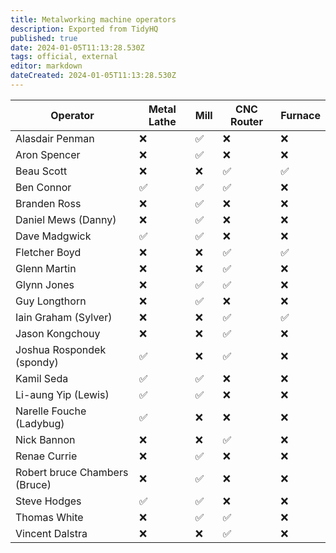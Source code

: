 ```yaml
---
title: Metalworking machine operators
description: Exported from TidyHQ
published: true
date: 2024-01-05T11:13:28.530Z
tags: official, external
editor: markdown
dateCreated: 2024-01-05T11:13:28.530Z
---
```


| Operator | Metal Lathe | Mill | CNC Router | Furnace |
| --- | --- | --- | --- | --- |
| Alasdair Penman | ❌ | ✅ | ❌ | ❌ | 
| Aron Spencer | ❌ | ✅ | ❌ | ❌ | 
| Beau Scott | ❌ | ❌ | ✅ | ✅ | 
| Ben Connor | ✅ | ✅ | ✅ | ❌ | 
| Branden Ross | ❌ | ✅ | ❌ | ❌ | 
| Daniel Mews (Danny) | ❌ | ✅ | ❌ | ❌ | 
| Dave Madgwick | ✅ | ✅ | ❌ | ❌ | 
| Fletcher Boyd | ❌ | ❌ | ✅ | ✅ | 
| Glenn Martin | ❌ | ❌ | ✅ | ❌ | 
| Glynn Jones | ❌ | ✅ | ✅ | ❌ | 
| Guy Longthorn | ❌ | ✅ | ❌ | ❌ | 
| Iain Graham (Sylver) | ❌ | ❌ | ✅ | ✅ | 
| Jason Kongchouy | ❌ | ❌ | ✅ | ❌ | 
| Joshua Rospondek (spondy) | ✅ | ❌ | ✅ | ❌ | 
| Kamil Seda | ✅ | ✅ | ❌ | ❌ | 
| Li-aung Yip (Lewis) | ✅ | ✅ | ❌ | ❌ | 
| Narelle Fouche (Ladybug) | ✅ | ❌ | ❌ | ❌ | 
| Nick Bannon | ❌ | ❌ | ✅ | ❌ | 
| Renae Currie | ❌ | ✅ | ❌ | ❌ | 
| Robert bruce Chambers (Bruce) | ❌ | ✅ | ❌ | ❌ | 
| Steve Hodges | ✅ | ✅ | ❌ | ❌ | 
| Thomas White | ❌ | ✅ | ✅ | ❌ | 
| Vincent Dalstra | ❌ | ❌ | ✅ | ❌ | 
